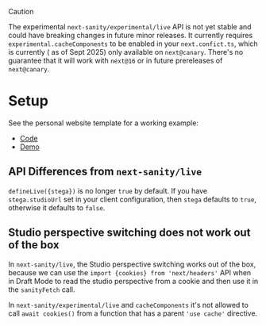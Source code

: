 > [!CAUTION]
> The experimental `next-sanity/experimental/live` API is not yet stable and could have breaking changes in future minor releases.
> It currently requires `experimental.cacheComponents` to be enabled in your `next.confict.ts`, which is currently ( as of Sept 2025) only available on `next@canary`.
> There's no guarantee that it will work with `next@16` or in future prereleases of `next@canary`.

# Setup

See the personal website template for a working example:

- [Code](https://github.com/sanity-io/template-nextjs-personal-website/tree/test-cache-components)
- [Demo](https://template-nextjs-personal-website-git-test-cache-components.sanity.dev/)

## API Differences from `next-sanity/live`

`defineLive({stega})` is no longer `true` by default.
If you have `stega.studioUrl` set in your client configuration, then `stega` defaults to `true`, otherwise it defaults to `false`.

## Studio perspective switching does not work out of the box

In `next-sanity/live`, the Studio perspective switching works out of the box, because we can use the `import {cookies} from 'next/headers'` API when in Draft Mode to read the studio perspective from a cookie and then use it in the `sanityFetch` call.

In `next-sanity/experimental/live` and `cacheComponents` it's not allowed to call `await cookies()` from a function that has a parent `'use cache'` directive.
